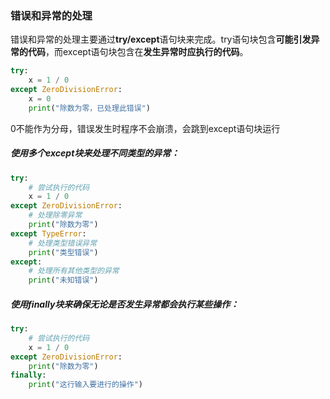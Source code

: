 ### 错误和异常的处理

错误和异常的处理主要通过**try/except**语句块来完成。try语句块包含**可能引发异常的代码**，而except语句块包含在**发生异常时应执行的代码**。



```python
try:
    x = 1 / 0
except ZeroDivisionError:
    x = 0
    print("除数为零，已处理此错误")
```

0不能作为分母，错误发生时程序不会崩溃，会跳到except语句块运行

##### 使用多个except块来处理不同类型的异常：

```python
try:
    # 尝试执行的代码
    x = 1 / 0
except ZeroDivisionError:
    # 处理除零异常
    print("除数为零")
except TypeError:
    # 处理类型错误异常
    print("类型错误")
except:
    # 处理所有其他类型的异常
    print("未知错误")
```

##### 使用finally块来确保无论是否发生异常都会执行某些操作：

```python
try:
    # 尝试执行的代码
    x = 1 / 0
except ZeroDivisionError:
    print("除数为零")
finally:
    print("这行输入要进行的操作")
```